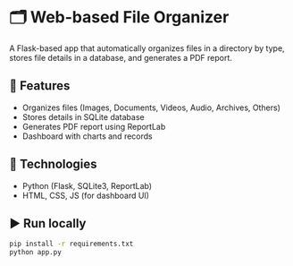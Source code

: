 # 🗂️ Web-based File Organizer

A Flask-based app that automatically organizes files in a directory by type, 
stores file details in a database, and generates a PDF report.

## 🚀 Features
- Organizes files (Images, Documents, Videos, Audio, Archives, Others)
- Stores details in SQLite database
- Generates PDF report using ReportLab
- Dashboard with charts and records

## 🧰 Technologies
- Python (Flask, SQLite3, ReportLab)
- HTML, CSS, JS (for dashboard UI)

## ▶️ Run locally
```bash
pip install -r requirements.txt
python app.py
